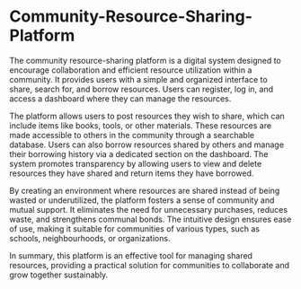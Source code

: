 # Community-Resource-Sharing-Platform
The community resource-sharing platform is a digital system designed to encourage collaboration and efficient resource utilization within a community. It provides users with a simple and organized interface to share, search for, and borrow resources. Users can register, log in, and access a dashboard where they can manage the resources.

The platform allows users to post resources they wish to share, which can include items like books, tools, or other materials. These resources are made accessible to others in the community through a searchable database. Users can also borrow resources shared by others and manage their borrowing history via a dedicated section on the dashboard. The system promotes transparency by allowing users to view and delete resources they have shared and return items they have borrowed.

By creating an environment where resources are shared instead of being wasted or underutilized, the platform fosters a sense of community and mutual support. It eliminates the need for unnecessary purchases, reduces waste, and strengthens communal bonds. The intuitive design ensures ease of use, making it suitable for communities of various types, such as schools, neighbourhoods, or organizations.

In summary, this platform is an effective tool for managing shared resources, providing a practical solution for communities to collaborate and grow together sustainably.
